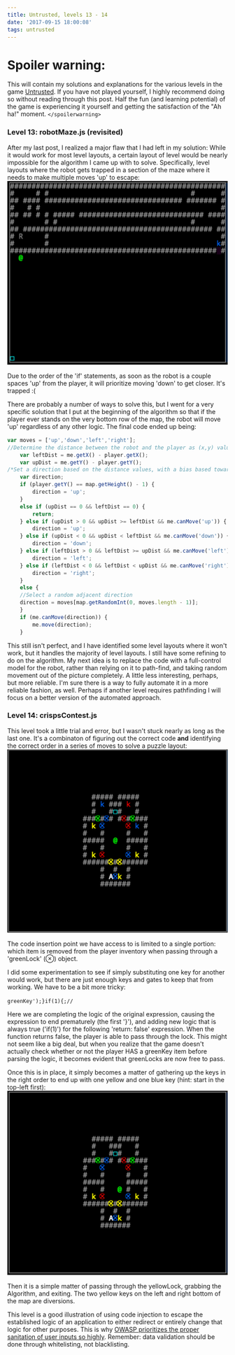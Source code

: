 ```yaml
---
title: Untrusted, levels 13 - 14
date: '2017-09-15 18:00:08'
tags: untrusted
---
```


# Spoiler warning:
This will contain my solutions and explanations for the various levels in the game [Untrusted](https://alexnisnevich.github.io/untrusted/). If you have not played yourself, I highly recommend doing so without reading through this post. Half the fun (and learning potential) of the game is experiencing it yourself and getting the satisfaction of the "Ah ha!" moment.
`</spoilerwarning>`

### Level 13: robotMaze.js (revisited)
After my last post, I realized a major flaw that I had left in my solution: While it would work for most level layouts, a certain layout of level would be nearly impossible for the algorithm I came up with to solve. Specifically, level layouts where the robot gets trapped in a section of the maze where it needs to make multiple moves 'up' to escape:
![Screen-Shot-2017-09-15-at-9.33.27-AM](/assets/images/Screen-Shot-2017-09-15-at-9.33.27-AM.png)

Due to the order of the 'if' statements, as soon as the robot is a couple spaces 'up' from the player, it will prioritize moving 'down' to get closer. It's trapped :(

There are probably a number of ways to solve this, but I went for a very specific solution that I put at the beginning of the algorithm so that if the player ever stands on the very bottom row of the map, the robot will move 'up' regardless of any other logic. The final code ended up being:

~~~ javascript
var moves = ['up','down','left','right'];
//Determine the distance between the robot and the player as (x,y) values             
    var leftDist = me.getX() - player.getX();
    var upDist = me.getY() - player.getY();
/*Set a direction based on the distance values, with a bias based toward the greater value in the pair, and a slight bias for 'up' and 'left' when distances are equal*/
    var direction;
    if (player.getY() == map.getHeight() - 1) {
    	direction = 'up';
    }
    else if (upDist == 0 && leftDist == 0) {
        return;
    } else if (upDist > 0 && upDist >= leftDist && me.canMove('up')) {
        direction = 'up';
    } else if (upDist < 0 && upDist < leftDist && me.canMove('down')) {
        direction = 'down';
    } else if (leftDist > 0 && leftDist >= upDist && me.canMove('left')) {
        direction = 'left';
    } else if (leftDist < 0 && leftDist < upDist && me.canMove('right')) {
        direction = 'right';
    }
    else {
    //Select a random adjacent direction
    direction = moves[map.getRandomInt(0, moves.length - 1)];
	}
    if (me.canMove(direction)) {
        me.move(direction);
    }
~~~

This still isn't perfect, and I have identified some level layouts where it won't work, but it handles the majority of level layouts. I still have some refining to do on the algorithm. My next idea is to replace the code with a full-control model for the robot, rather than relying on it to path-find, and taking random movement out of the picture completely. A little less interesting, perhaps, but more reliable. I'm sure there is a way to fully automate it in a more reliable fashion, as well. Perhaps if another level requires pathfinding I will focus on a better version of the automated approach.

### Level 14: crispsContest.js
This level took a little trial and error, but I wasn't stuck nearly as long as the last one. It's a combinaton of figuring out the correct code **and** identifying the correct order in a series of moves to solve a puzzle layout:
![Screen-Shot-2017-09-15-at-9.50.22-AM](/assets/images/Screen-Shot-2017-09-15-at-9.50.22-AM.png)

The code insertion point we have access to is limited to a single portion: which item is removed from the player inventory when passing through a 'greenLock' (⊗) object.

I did some experimentation to see if simply substituting one key for another would work, but there are just enough keys and gates to keep that from working. We have to be a bit more tricky:

`greenKey');}if(1){;//`

Here we are completing the logic of the original expression, causing the expression to end prematurely (the first '}'), and adding new logic that is always true ('if(1)') for the following 'return: false' expression.
When the function returns false, the player is able to pass through the lock.
This might not seem like a big deal, but when you realize that the game doesn't actually check whether or not the player HAS a greenKey item before parsing the logic, it becomes evident that greenLocks are now free to pass.

Once this is in place, it simply becomes a matter of gathering up the keys in the right order to end up with one yellow and one blue key (hint: start in the top-left first):
![Screen-Shot-2017-09-15-at-9.56.34-AM](/assets/images/Screen-Shot-2017-09-15-at-9.56.34-AM.png)

Then it is a simple matter of passing through the yellowLock, grabbing the Algorithm, and exiting. The two yellow keys on the left and right bottom of the map are diversions.

This level is a good illustration of using code injection to escape the established logic of an application to either redirect or entirely change that logic for other purposes. This is why [OWASP prioritizes the proper sanitation of user inputs so highly](https://www.owasp.org/images/f/f8/OWASP_Top_10_-_2013.pdf). Remember: data validation should be done through whitelisting, not blacklisting.
